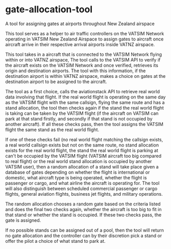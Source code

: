 # gate-allocation-tool
A tool for assigning gates at airports throughout New Zealand airspace

This tool serves as a helper to air traffic controllers on the VATSIM Network operating in VATSIM New Zealand Airspace to assign gates to aircraft once aircraft arrive in their respective arrival airports inside VATNZ airspace. 

This tool takes in a aircraft that is connected to the VATSIM Network flying within or into VATNZ airspace, The tool calls to the VATSIM API to verify if the aircraft exists on the VATSIM Network and once verified, retrieves its origin and destination airports. The tool with this information, if the destination airport is within VATNZ airspace, makes a choice on gates at the destination airport to be assigned to the aircraft. 

The tool as a first choice, calls the aviationstack API to retrieve real world data involving that flight. If the real world flight is operating on the same day as the VATSIM flight with the same callsign, flying the same route and has a stand allocation, the tool then checks again if the stand the real world flight is taking can be taken by the VATSIM flight (if the aircraft on VATSIM can park at that stand firstly, and secondly if that stand is not occupied by another aircraft). If all these checks pass, then the tool assigns the VATSIM flight the same stand as the real world flight. 

If one of these checks fail (no real world flight matching the callsign exists, a real world callsign exists but not on the same route, no stand allocation exists for the real world flight, the stand the real world flight is parking at can't be occupied by the VATSIM flight (VATSIM aircraft too big compared to real flight) or the real world stand allocation is occupied by another VATSIM user), then a random allocation of a stand will take place given a database of gates depending on whether the flight is international or domestic, what aircraft type is being operated, whether the flight is passenger or cargo, and what airline the aircraft is operating for. The tool will also distinguish between scheduled commercial passenger or cargo flights, general aviation flights, business jet flights, and military operations. 

The random allocation chooses a random gate based on the criteria listed and does the final two checks again, whether the aircraft is too big to fit in that stand or whether the stand is occupied. If these two checks pass, the gate is assigned. 

If no possible stands can be assigned out of a pool, then the tool will return no gate allocation and the controller can by their discretion pick a stand or offer the pilot a choice of what stand to park at.
